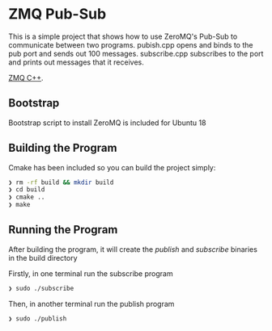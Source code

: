 # ZMQ Pub-Sub

This is a simple project that shows how to use ZeroMQ's Pub-Sub to communicate between two programs.
pubish.cpp opens and binds to the pub port and sends out 100 messages.
subscribe.cpp subscribes to the port and prints out messages that it receives.

[ZMQ C++](https://github.com/zeromq/cppzmq).


## Bootstrap

Bootstrap script to install ZeroMQ is included for Ubuntu 18

## Building the Program

Cmake has been included so you can build the project simply:

```bash
❯ rm -rf build && mkdir build
❯ cd build
❯ cmake ..
❯ make
```

## Running the Program

After building the program, it will create the *publish* and *subscribe* binaries in the build directory

Firstly, in one terminal run the subscribe program

```bash
❯ sudo ./subscribe
```

Then, in another terminal run the publish program

```bash
❯ sudo ./publish
```
